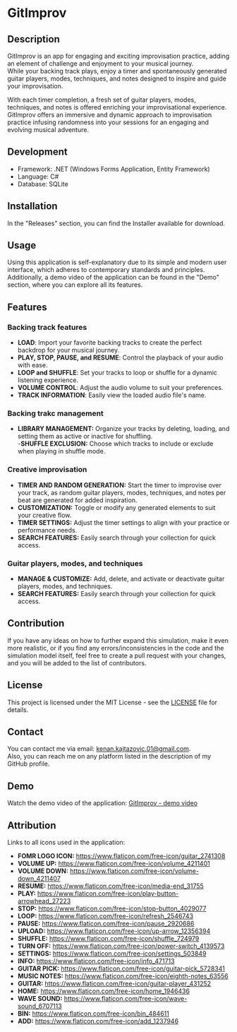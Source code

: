 # GitImprov

## **Description**

GitImprov is an app for engaging and exciting improvisation practice, adding an element of challenge and enjoyment to your musical journey. <br>
While your backing track plays, enjoy a timer and spontaneously generated guitar players, modes, techniques, and notes designed to inspire and guide your improvisation. <br>

With each timer completion, a fresh set of guitar players, modes, techniques, and notes is offered enriching your improvisational experience. <br>
GitImprov offers an immersive and dynamic approach to improvisation practice infusing randomness into your sessions for an engaging and evolving musical adventure. <br>

## **Development**
- Framework: .NET (Windows Forms Application, Entity Framework)
- Language: C#
- Database: SQLite

## **Installation**

In the \"Releases\" section, you can find the Installer available for download. </br>

## **Usage**
Using this application is self-explanatory due to its simple and modern user interface, which adheres to contemporary standards and principles. </br>
Additionally, a demo video of the application can be found in the "Demo" section, where you can explore all its features. </br>
  
## **Features**

### Backing track features

- **LOAD**: Import your favorite backing tracks to create the perfect backdrop for your musical journey. <br>
- **PLAY, STOP, PAUSE, and RESUME**: Control the playback of your audio with ease. <br>
- **LOOP and SHUFFLE**: Set your tracks to loop or shuffle for a dynamic listening experience. <br>
- **VOLUME CONTROL**: Adjust the audio volume to suit your preferences. <br>
- **TRACK INFORMATION**: Easily view the loaded audio file's name.<br>

### Backing trakc management

- **LIBRARY MANAGEMENT:** Organize your tracks by deleting, loading, and setting them as active or inactive for shuffling.  <br>
-**SHUFFLE EXCLUSION:** Choose which tracks to include or exclude when playing in shuffle mode.  <br>

### Creative improvisation

- **TIMER AND RANDOM GENERATION:** Start the timer to improvise over your track, as random guitar players, modes, techniques, and notes per beat are generated for added inspiration.  <br>
- **CUSTOMIZATION:** Toggle or modify any generated elements to suit your creative flow.  <br>
- **TIMER SETTINGS:** Adjust the timer settings to align with your practice or performance needs.  <br>
- **SEARCH FEATURES:** Easily search through your collection for quick access.  <br>

### Guitar players, modes, and techniques

- **MANAGE & CUSTOMIZE:** Add, delete, and activate or deactivate guitar players, modes, and techniques.  <br>
- **SEARCH FEATURES:** Easily search through your collection for quick access.  <br>

## **Contribution**

If you have any ideas on how to further expand this simulation, make it even more realistic, or if you find any errors/inconsistencies in the code and the simulation model itself, feel free to create a pull request with your changes, and you will be added to the list of contributors. </br>

## **License**
This project is licensed under the MIT License - see the [LICENSE](LICENSE) file for details.

## **Contact**
You can contact me via email: kenan.kajtazovic.01@gmail.com. </br>
Also, you can reach me on any platform listed in the description of my GitHub profile.</br>

## **Demo**

Watch the demo video of the application: [GitImprov - demo video](https://youtu.be/mLLS-HSwURE)

## **Attribution** 

Links to all icons used in the application:

- **FOMR LOGO ICON:** https://www.flaticon.com/free-icon/guitar_2741308  <br>
- **VOLUME UP:** https://www.flaticon.com/free-icon/volume_4211401  <br>
- **VOLUME DOWN:** https://www.flaticon.com/free-icon/volume-down_4211407  <br>
- **RESUME:** https://www.flaticon.com/free-icon/media-end_31755  <br>
- **PLAY:** https://www.flaticon.com/free-icon/play-button-arrowhead_27223  <br>
- **STOP:** https://www.flaticon.com/free-icon/stop-button_4029077  <br>
- **LOOP:** https://www.flaticon.com/free-icon/refresh_2546743  <br>
- **PAUSE:** https://www.flaticon.com/free-icon/pause_2920686  <br>
- **UPLOAD:** https://www.flaticon.com/free-icon/up-arrow_12356394  <br>
- **SHUFFLE:** https://www.flaticon.com/free-icon/shuffle_724979  <br>
- **TURN OFF:** https://www.flaticon.com/free-icon/power-switch_4139573  <br>
- **SETTINGS:** https://www.flaticon.com/free-icon/settings_503849  <br>
- **INFO:** https://www.flaticon.com/free-icon/info_471713  <br>
- **GUITAR PICK:** https://www.flaticon.com/free-icon/guitar-pick_5728341  <br>
- **MUSIC NOTES:** https://www.flaticon.com/free-icon/eighth-notes_63556  <br>
- **GUITAR:** https://www.flaticon.com/free-icon/guitar-player_431252  <br>
- **HOME:** https://www.flaticon.com/free-icon/home_1946436  <br>
- **WAVE SOUND:** https://www.flaticon.com/free-icon/wave-sound_6707113  <br>
- **BIN:** https://www.flaticon.com/free-icon/bin_484611  <br>
- **ADD:** https://www.flaticon.com/free-icon/add_1237946  <br>
